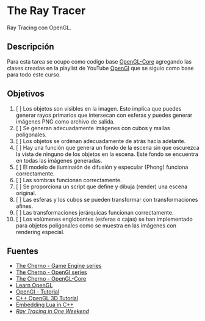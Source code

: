 # The Ray Tracer
Ray Tracing con OpenGL.

## Descripción
Para esta tarea se ocupo como codigo base [OpenGL-Core](https://github.com/TheCherno/OpenGL) agregando las clases creadas en la playlist de YouTube [OpenGl](https://www.youtube.com/playlist?list=PLlrATfBNZ98foTJPJ_Ev03o2oq3-GGOS2) que se siguio como base para todo este curso.

## Objetivos
1. [ ] Los objetos son visibles en la imagen. Esto implica que puedes generar rayos primarios que intersecan con esferas y puedes generar imágenes PNG como archivo de salida.
2. [ ] Se generan adecuadamente imágenes con cubos y mallas poligonales.
3. [ ] Los objetos se ordenan adecuadamente de atrás hacia adelante.
4. [ ] Hay una función que genera un fondo de la escena sin que oscurezca la vista de ninguno de los objetos en la escena. Este fondo se encuentra en todas las imágenes generadas.
5. [ ] El modelo de iluminaión de difusión y especular (Phong) funciona correctamente.
6. [ ] Las sombras funcionan correctamente.
7. [ ] Se proporciona un script que define y dibuja (render) una escena original.
8. [ ] Las esferas y los cubos se pueden transformar con transformaciones afines.
9. [ ] Las transformaciones jerárquicas funcionan correctamente.
10. [ ] Los volúmenes englobantes (esferas o cajas) se han implementado para objetos poligonales como se muestra en las imágenes con rendering especial.

## Fuentes
- [The Cherno - Game Engine series](https://www.youtube.com/playlist?list=PLlrATfBNZ98dC-V-N3m0Go4deliWHPFwT)
- [The Cherno - OpenGl series](https://www.youtube.com/playlist?list=PLlrATfBNZ98foTJPJ_Ev03o2oq3-GGOS2)
- [The Cherno - OpenGL-Core](https://github.com/TheCherno/OpenGL)
- [Learn OpenGL](https://learnopengl.com)
- [OpenGl - Tutorial](http://www.opengl-tutorial.org/es/)
- [C++ OpenGL 3D Tutorial](https://www.youtube.com/playlist?list=PL6xSOsbVA1eYSZTKBxnoXYboy7wc4yg-Z)
- [Embedding Lua in C++](https://www.youtube.com/watch?v=4l5HdmPoynw)
- [_Ray Tracing in One Weekend_](https://raytracing.github.io/books/RayTracingInOneWeekend.html)